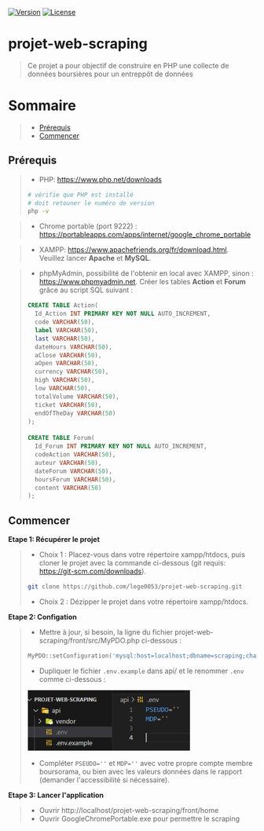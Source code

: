 [![Version](https://img.shields.io/badge/version-0.1.0-blue.svg)](https://semver.org)
[![License](https://img.shields.io/badge/license-MIT-green.svg)](https://opensource.org/licenses/MIT)

# projet-web-scraping

>Ce projet a pour objectif de construire en PHP une collecte de données boursières pour un entreppôt de données

# Sommaire

> - [Prérequis](#prerequis)
> - [Commencer](#commencer)

## Prérequis
>- PHP: https://www.php.net/downloads
>```bash
># vérifie que PHP est installé
># doit retouner le numéro de version
>php -v
>```

>- Chrome portable (port 9222) : https://portableapps.com/apps/internet/google_chrome_portable

>- XAMPP: https://www.apachefriends.org/fr/download.html. Veuillez lancer **Apache** et **MySQL**.

>- phpMyAdmin, possibilité de l'obtenir en local avec XAMPP, sinon : https://www.phpmyadmin.net. Créer les tables **Action** et **Forum** grâce au script SQL suivant :
>```SQL
>CREATE TABLE Action(
>   Id_Action INT PRIMARY KEY NOT NULL AUTO_INCREMENT,
>   code VARCHAR(50),
>   label VARCHAR(50),
>   last VARCHAR(50),
>   dateHours VARCHAR(50),
>   aClose VARCHAR(50),
>   aOpen VARCHAR(50),
>   currency VARCHAR(50),
>   high VARCHAR(50),
>   low VARCHAR(50),
>   totalVolume VARCHAR(50),
>   ticket VARCHAR(50),
>   endOfTheDay VARCHAR(50)
>);
>
>CREATE TABLE Forum(
>   Id_Forum INT PRIMARY KEY NOT NULL AUTO_INCREMENT,
>   codeAction VARCHAR(50),
>   auteur VARCHAR(50),
>   dateForum VARCHAR(50),
>   hoursForum VARCHAR(50),
>   content VARCHAR(50)
>);
>```

## Commencer

**Etape 1: Récupérer le projet**
>* Choix 1 : Placez-vous dans votre répertoire xampp/htdocs, puis cloner le projet avec la commande ci-dessous (git requis: https://git-scm.com/downloads).
>```bash
>git clone https://github.com/lege0053/projet-web-scraping.git
>```
>* Choix 2 : Dézipper le projet dans votre répertoire xampp/htdocs.

**Etape 2: Configation**
>- Mettre à jour, si besoin, la ligne du fichier projet-web-scraping/front/src/MyPDO.php ci-dessous : 
>```php
>MyPDO::setConfiguration('mysql:host=localhost;dbname=scraping;charset=utf8', 'admin','root');
>```
>- Dupliquer le fichier `.env.example` dans api/ et le renommer `.env` comme ci-dessous : 
>
>![alt text](image.png)
>- Compléter `PSEUDO=''` et `MDP=''` avec votre propre compte membre boursorama, ou bien avec les valeurs données dans le rapport (demander l'accessibilité si nécessaire).

**Etape 3: Lancer l'application**
>- Ouvrir http://localhost/projet-web-scraping/front/home
>- Ouvrir GoogleChromePortable.exe pour permettre le scraping